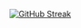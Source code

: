 [![GitHub Streak](https://streak-stats.demolab.com?user=&theme=java-dark)](https://git.io/streak-stats)






